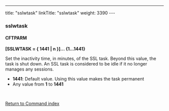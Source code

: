 ---
title: "sslwtask"
linkTitle: "sslwtask"
weight: 3390
---<span id="sslwtask"></span>

### sslwtask

#### CFTPARM

****[SSLWTASK = { 1441
&#124; n }]... {1...1441}****

Set the inactivity time, in minutes, of the SSL task. Beyond this value,
the task is shut down. An SSL task is considered to be idle if it no longer
manages any sessions.

* ****1441****:
    Default value. Using this value makes the task permanent
* Any value
    from ****1**** to ****1441****

 

[Return to Command index](../../)
